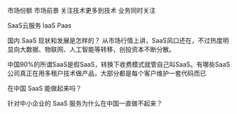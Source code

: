 市场份额
市场前景
关注技术更多到技术 业务同时关注


SaaS云服务
IaaS Paas

国内 SaaS 现状和发展是怎样的？
从市场行情上讲，SaaS风口还在，不过热度明显向大数据、物联网、人工智能等转移，创投资本不断分散。

中国90%的所谓SaaS是假SaaS，转换下收费模式就管自己叫SaaS。有哪些SaaS公司真正在用多租户技术做产品，大部分都是每个客户维护一套代码而已




在中国 SaaS 能做起来吗？


针对中小企业的 SaaS 服务为什么在中国一直做不起来？
